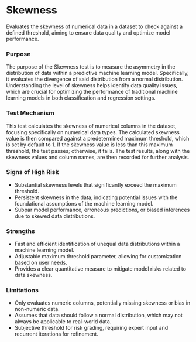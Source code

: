 # Skewness

Evaluates the skewness of numerical data in a dataset to check against a defined threshold, aiming to ensure data
quality and optimize model performance.

### Purpose

The purpose of the Skewness test is to measure the asymmetry in the distribution of data within a predictive
machine learning model. Specifically, it evaluates the divergence of said distribution from a normal distribution.
Understanding the level of skewness helps identify data quality issues, which are crucial for optimizing the
performance of traditional machine learning models in both classification and regression settings.

### Test Mechanism

This test calculates the skewness of numerical columns in the dataset, focusing specifically on numerical data
types. The calculated skewness value is then compared against a predetermined maximum threshold, which is set by
default to 1. If the skewness value is less than this maximum threshold, the test passes; otherwise, it fails. The
test results, along with the skewness values and column names, are then recorded for further analysis.

### Signs of High Risk

- Substantial skewness levels that significantly exceed the maximum threshold.
- Persistent skewness in the data, indicating potential issues with the foundational assumptions of the machine
learning model.
- Subpar model performance, erroneous predictions, or biased inferences due to skewed data distributions.

### Strengths

- Fast and efficient identification of unequal data distributions within a machine learning model.
- Adjustable maximum threshold parameter, allowing for customization based on user needs.
- Provides a clear quantitative measure to mitigate model risks related to data skewness.

### Limitations

- Only evaluates numeric columns, potentially missing skewness or bias in non-numeric data.
- Assumes that data should follow a normal distribution, which may not always be applicable to real-world data.
- Subjective threshold for risk grading, requiring expert input and recurrent iterations for refinement.
